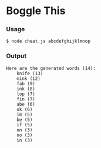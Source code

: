 Boggle This
===========

### Usage

    $ node cheat.js abcdefghijklmnop
    
### Output

    Here are the generated words (14):
	    knife (13)
	    mink (12)
	    fab (9)
	    ink (8)
	    lop (7)
	    fin (7)
	    abe (6)
	    ok (6)
	    im (5)
	    be (5)
	    if (5)
	    on (3)
	    no (3)
	    in (3)

